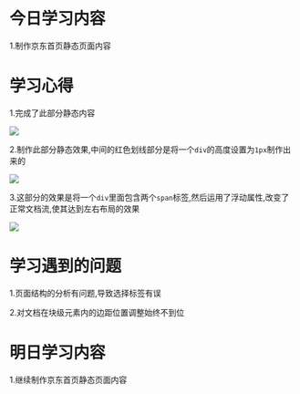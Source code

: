 # 今日学习内容

1.制作京东首页静态页面内容


# 学习心得

1.完成了此部分静态内容 

![](https://graph.baidu.com/resource/1018cd855e6f3d709f0d201553351382.jpg)
 
 2.制作此部分静态效果,中间的红色划线部分是将一个`div`的高度设置为`1px`制作出来的
 
 ![](https://graph.baidu.com/resource/101fe76d14fffcb1a0ea901553441555.jpg)

3.这部分的效果是将一个`div`里面包含两个`span`标签,然后运用了浮动属性,改变了正常文档流,使其达到左右布局的效果

![](https://graph.baidu.com/resource/1010c1e6373b41fd6e5a901553441752.jpg)
# 学习遇到的问题

1.页面结构的分析有问题,导致选择标签有误

2.对文档在块级元素内的边距位置调整始终不到位

# 明日学习内容

1.继续制作京东首页静态页面内容